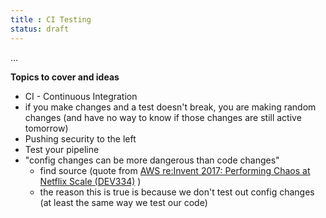 ```yaml
---
title : CI Testing
status: draft
---
```


...

**Topics to cover and ideas**

 - CI - Continuous Integration
 - if you make changes and a test doesn't break, you are making random changes (and have no way to know if those changes are still active tomorrow)
 - Pushing security to the left
 - Test your pipeline
 - "config changes can be more dangerous than code changes"
    - find source (quote from [AWS re:Invent 2017: Performing Chaos at Netflix Scale (DEV334)](https://www.youtube.com/watch?v=LaKGx0dAUlo) )
    - the reason this is true is because we don't test out config changes (at least the same way we test our code)
